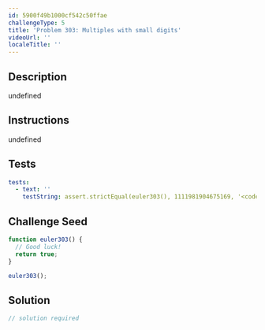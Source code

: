 ```yaml
---
id: 5900f49b1000cf542c50ffae
challengeType: 5
title: 'Problem 303: Multiples with small digits'
videoUrl: ''
localeTitle: ''
---
```


## Description
undefined

## Instructions
undefined

## Tests
<section id='tests'>

```yml
tests:
  - text: ''
    testString: assert.strictEqual(euler303(), 1111981904675169, '<code>euler303()</code> should return 1111981904675169.');

```

</section>

## Challenge Seed
<section id='challengeSeed'>

<div id='js-seed'>

```js
function euler303() {
  // Good luck!
  return true;
}

euler303();

```

</div>



</section>

## Solution
<section id='solution'>

```js
// solution required
```
</section>
